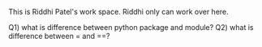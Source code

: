 This is Riddhi Patel's work space.
Riddhi only can work over here.

Q1) what is difference between python package and module?
Q2) what is difference between = and ==?
